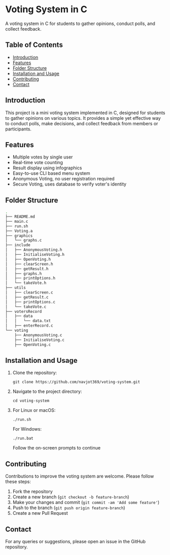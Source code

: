 # Voting System in C
A voting system in C for students to gather opinions, conduct polls, and collect feedback.

## Table of Contents
- [Introduction](#introduction)
- [Features](#features)
- [Folder Structure](#folder-structure)
- [Installation and Usage](#installation-and-usage)
- [Contributing](#contributing)
- [Contact](#contact)

## Introduction

This project is a mini voting system implemented in C, designed for students to gather opinions on various topics. It provides a simple yet effective way to conduct polls, make decisions, and collect feedback from members or participants.

## Features

- Multiple votes by single user
- Real-time vote counting
- Result display using infographics
- Easy-to-use CLI based menu system
- Anonymous Voting, no user registration required
- Secure Voting, uses database to verify voter's identity

## Folder Structure

```bash
.
├── README.md
├── main.c
├── run.sh
├── Voting.a
├── graphics
│   └── graphs.c
├── include
│   ├── AnonymousVoting.h
│   ├── InitialiseVoting.h
│   ├── OpenVoting.h
│   ├── clearScreen.h
│   ├── getResult.h
│   ├── graphs.h
│   ├── printOptions.h
│   └── takeVote.h
├── utils
│   ├── clearScreen.c
│   ├── getResult.c
│   ├── printOptions.c
│   └── takeVote.c
├── votersRecord
│   ├── data
│   │   └── data.txt
│   ├── enterRecord.c
└── voting
    ├── AnonymousVoting.c
    ├── InitialiseVoting.c
    ├── OpenVoting.c
```

## Installation and Usage

1. Clone the repository:
   ```
   git clone https://github.com/navjot369/voting-system.git
   ```
2. Navigate to the project directory:
   ```
   cd voting-system
   ```
3. For Linux or macOS:
   ```
   ./run.sh
   ```
   For Windows:
   ```
   ./run.bat
   ```
    Follow the on-screen prompts to continue


## Contributing

Contributions to improve the voting system are welcome. Please follow these steps:

1. Fork the repository
2. Create a new branch (`git checkout -b feature-branch`)
3. Make your changes and commit (`git commit -am 'Add some feature'`)
4. Push to the branch (`git push origin feature-branch`)
5. Create a new Pull Request

## Contact

For any queries or suggestions, please open an issue in the GitHub repository.
